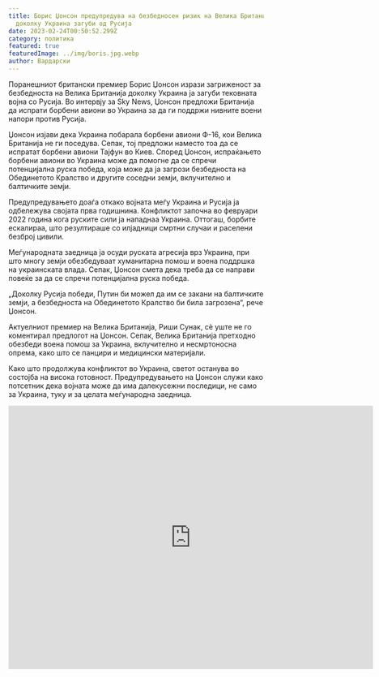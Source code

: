 ```yaml
---
title: Борис Џонсон предупредува на безбедносен ризик на Велика Британија
  доколку Украина загуби од Русија
date: 2023-02-24T00:50:52.299Z
category: политика
featured: true
featuredImage: ../img/boris.jpg.webp
author: Вардарски
---
```


Поранешниот британски премиер Борис Џонсон изрази загриженост за безбедноста на Велика Британија доколку Украина ја загуби тековната војна со Русија. Во интервју за Sky News, Џонсон предложи Британија да испрати борбени авиони во Украина за да ги поддржи нивните воени напори против Русија.

Џонсон изјави дека Украина побарала борбени авиони Ф-16, кои Велика Британија не ги поседува. Сепак, тој предложи наместо тоа да се испратат борбени авиони Тајфун во Киев. Според Џонсон, испраќањето борбени авиони во Украина може да помогне да се спречи потенцијална руска победа, која може да ја загрози безбедноста на Обединетото Кралство и другите соседни земји, вклучително и балтичките земји.

Предупредувањето доаѓа откако војната меѓу Украина и Русија ја одбележува својата прва годишнина. Конфликтот започна во февруари 2022 година кога руските сили ја нападнаа Украина. Оттогаш, борбите ескалираа, што резултираше со илјадници смртни случаи и раселени безброј цивили.

Меѓународната заедница ја осуди руската агресија врз Украина, при што многу земји обезбедуваат хуманитарна помош и воена поддршка на украинската влада. Сепак, Џонсон смета дека треба да се направи повеќе за да се спречи потенцијална руска победа.

„Доколку Русија победи, Путин би можел да им се закани на балтичките земји, а безбедноста на Обединетото Кралство би била загрозена“, рече Џонсон.

Актуелниот премиер на Велика Британија, Риши Сунак, сè уште не го коментирал предлогот на Џонсон. Сепак, Велика Британија претходно обезбеди воена помош за Украина, вклучително и несмртоносна опрема, како што се панцири и медицински материјали.

Како што продолжува конфликтот во Украина, светот останува во состојба на висока готовност. Предупредувањето на Џонсон служи како потсетник дека војната може да има далекусежни последици, не само за Украина, туку и за целата меѓународна заедница.

<iframe width="720" height="519" src="https://www.youtube.com/embed/5l10qllekmI" title="EXCLUSIVE: Boris Johnson calls on UK to &#39;break the ice&#39; by sending Ukraine fighter jets" frameborder="0" allow="accelerometer; autoplay; clipboard-write; encrypted-media; gyroscope; picture-in-picture; web-share" allowfullscreen></iframe>
